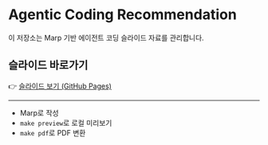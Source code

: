 # Agentic Coding Recommendation

이 저장소는 Marp 기반 에이전트 코딩 슬라이드 자료를 관리합니다.

## 슬라이드 바로가기

👉 [슬라이드 보기 (GitHub Pages)](https://roboco-io.github.io/agentic-coding-recommendation/slides.html)

---

- Marp로 작성
- `make preview`로 로컬 미리보기
- `make pdf`로 PDF 변환 